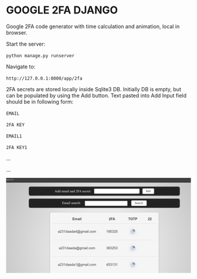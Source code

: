 # GOOGLE 2FA DJANGO

Google 2FA code generator with time calculation and animation, local in browser.

Start the server:

`python manage.py runserver`

Navigate to:

`http://127.0.0.1:8000/app/2fa`

2FA secrets are stored locally inside Sqlite3 DB. Initially DB is empty, but can be populated by using the Add button.
Text pasted into Add Input field should be in following form:

`EMAIL`

`2FA KEY`

`EMAIL1`

`2FA KEY1`

...

...


![alt text](https://github.com/Aback231/GOOGLE-2FA-DJANGO/blob/main/WebUI.png?raw=true)
